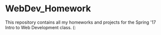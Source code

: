 # WebDev_Homework
This repository contains all my homeworks and projects for the Spring '17 Intro to Web Development class. (: 
